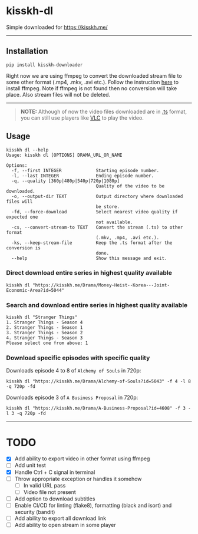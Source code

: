 # kisskh-dl

Simple downloaded for https://kisskh.me/

---

## Installation

```console
pip install kisskh-downloader
```

Right now we are using ffmpeg to convert the downloaded stream file to some other format (.mp4, .mkv, .avi etc.). Follow the instruction [here](https://github.com/kkroening/ffmpeg-python#installing-ffmpeg) to install ffmpeg. Note if ffmpeg is not found then no conversion will take place. Also stream files will not be deleted.

---

> **NOTE:** Although of now the video files downloaded are in [.ts](https://en.wikipedia.org/wiki/MPEG_transport_stream) format, you can still use players like [VLC](https://www.videolan.org/) to play the video.

## Usage

```console
kisskh dl --help
Usage: kisskh dl [OPTIONS] DRAMA_URL_OR_NAME

Options:
  -f, --first INTEGER             Starting episode number.
  -l, --last INTEGER              Ending episode number.
  -q, --quality [360p|480p|540p|720p|1080p]
                                  Quality of the video to be downloaded.
  -o, --output-dir TEXT           Output directory where downloaded files will
                                  be store.
  -fd, --force-download           Select nearest video quality if expected one
                                  not available.
  -cs, --convert-stream-to TEXT   Convert the stream (.ts) to other format
                                  (.mkv, .mp4, .avi etc.).
  -ks, --keep-stream-file         Keep the .ts format after the conversion is
                                  done.
  --help                          Show this message and exit.
```

### Direct download entire series in highest quality available

```console
kisskh dl "https://kisskh.me/Drama/Money-Heist--Korea---Joint-Economic-Area?id=5044"
```

### Search and download entire series in highest quality available

```console
kisskh dl "Stranger Things"
1. Stranger Things - Season 4
2. Stranger Things - Season 1
3. Stranger Things - Season 2
4. Stranger Things - Season 3
Please select one from above: 1
```

### Download specific episodes with specific quality

Downloads episode 4 to 8 of `Alchemy of Souls` in 720p:
```console
kisskh dl "https://kisskh.me/Drama/Alchemy-of-Souls?id=5043" -f 4 -l 8 -q 720p -fd
```

Downloads episode 3 of `A Business Proposal` in 720p:
```console
kisskh dl "https://kisskh.me/Drama/A-Business-Proposal?id=4608" -f 3 -l 3 -q 720p -fd
```

---

# TODO
- [x] Add ability to export video in other format using ffmpeg
- [ ] Add unit test
- [x] Handle Ctrl + C signal in terminal
- [ ] Throw appropriate exception or handles it somehow
    - [ ] In valid URL pass
    - [ ] Video file not present
- [ ] Add option to download subtitles
- [ ] Enable CI/CD for linting (flake8), formatting (black and isort) and security (bandit)
- [ ] Add ability to export all download link
- [ ] Add ability to open stream in some player